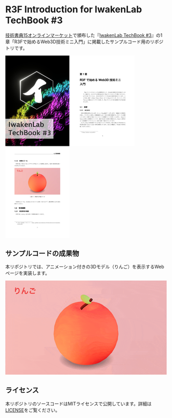 # R3F Introduction for IwakenLab TechBook #3

[技術書典15オンラインマーケット](https://techbookfest.org/event/tbf15/market)で頒布した『[IwakenLab TechBook #3](https://techbookfest.org/product/qhSj8q5L2QbYKVn3hmkDn7)』の1章「R3Fで始めるWeb3D技術ミニ入門」に掲載したサンプルコード用のリポジトリです。

<p>
  <img width="200px" src="./public/images/book_cover.png">
  <img width="200px" src="./public/images/book_preview1.png">
  <img width="200px" src="./public/images/book_preview2.png">
</p>

## サンプルコードの成果物

本リポジトリでは、アニメーション付きの3Dモデル（りんご）を表示するWebページを実装します。

<img width="600px" src="./public/images/output.gif">

## ライセンス

本リポジトリのソースコードはMITライセンスで公開しています。詳細は[LICENSE](/LICENSE)をご覧ください。
